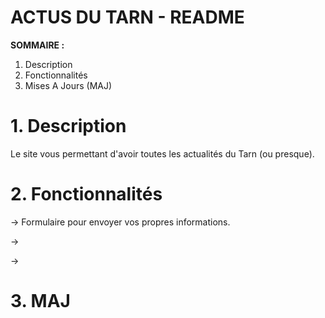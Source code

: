 # **ACTUS DU TARN - README**

**SOMMAIRE :**
1. Description
2. Fonctionnalités
3. Mises A Jours (MAJ)

# **1. Description**

Le site vous permettant d'avoir toutes les actualités du Tarn (ou presque).

# **2. Fonctionnalités**

-> Formulaire pour envoyer vos propres informations.

->

->

# **3. MAJ**

